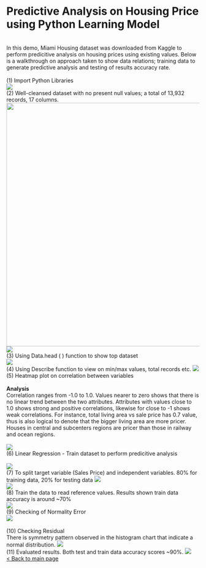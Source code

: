 # Predictive Analysis on Housing Price using Python Learning Model

<br>
In this demo, Miami Housing dataset was downloaded from Kaggle to perform predicitive analysis on housing prices using existing values. Below is a walkthrough on approach taken to show data relations; training data to generate predictive analysis and testing of results accuracy rate.
<br>
<br>
(1) Import Python Libraries <br>
<img src="https://github.com/hueeylow/python/blob/main/01_import_lib_csv.gif">
<br>
(2) Well-cleansed dataset with no present null values; a total of 13,932 records, 17 columns.
<img src="https://github.com/hueeylow/python/blob/main/02_check_null_viewshape.gif" width="635">
<img src="https://github.com/hueeylow/python/blob/main/04_check_missing_values.gif">
<br>
(3) Using Data.head ( ) function to show top dataset
<br>
<img src="https://github.com/hueeylow/python/blob/main/03_view_head_dataset.gif">
<br>
(4) Using Describe function to view on min/max values, total records etc.
<img src="https://github.com/hueeylow/python/blob/main/05_describe_corr.gif">
<br>
(5) Heatmap plot on correlation between variables
<br>
<br>
<b>Analysis </b><br>
Correlation ranges from -1.0 to 1.0. Values nearer to zero shows that there is no linear trend between the two attributes. Attributes with values close to 1.0 shows strong and positive correlations, likewise for close to -1 shows weak correlations. For instance, total living area vs sale price has 0.7 value, thus is also logical to denote that the bigger living area are more pricer. Houses in central and subcenters regions are pricer than those in railway and ocean regions. <br>
<br>
<img src="https://github.com/hueeylow/python/blob/main/06_heatmap_1.gif">
<br>
(6) Linear Regression - Train dataset to perform predicitive analysis<br>
<br>
<img src="https://github.com/hueeylow/python/blob/main/07_linear_regression.gif">
<br>
(7) To split target variable (Sales Price) and independent variables. 80% for training data, 20% for testing data
<img src="https://github.com/hueeylow/python/blob/main/07_split data.gif"><br>

<img src="https://github.com/hueeylow/python/blob/main/08_coeff.gif">
<br>
(8) Train the data to read reference values. Results shown train data accuracy is around ~70%  <br>
<img src="https://github.com/hueeylow/python/blob/main/09_train_data.gif">
<br>
(9) Checking of Normality Error <br>
<img src="https://github.com/hueeylow/python/blob/main/10_normality_error.gif"><br> <br>
(10) Checking Residual <br> There is symmetry pattern observed in the histogram chart that indicate a normal distribution.
<img src="https://github.com/hueeylow/python/blob/main/11_residuals.gif">
<br>
(11) Evaluated results. Both test and train data accuracy scores ~90%.
<img src="https://github.com/hueeylow/python/blob/main/12_predict_test_data_evaluation.gif">
<br>
<a href="https://github.com/hueeylow"> < Back to main page </a>
